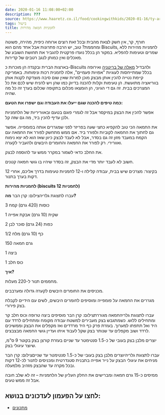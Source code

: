 ```yaml
---
date: 2020-01-16 11:08:00+02:00
description: ???
source: https://www.haaretz.co.il/food/cookingwithkids/2020-01-16/ty-article/0000017f-f8fa-d47e-a37f-f9fe57ac0000
tags: בישול
title: לחמניות חמאה מהירות
---
```


חורף, קר, אין חשק לצאת מהבית ובכל זאת רוצים ארוחה כיפית, מהירה, פשוטה ומחממת? טוב, יש הרבה פתרונות אבל אחד מהם הוא Biscuits, לחמניות מהירות ללא שמרים וטעימות להפליא. במקור הן בכלל נועדו פרקטית להגביר את תחושת השובע של מאכלים ואין כמותן לנגב רטבים של קדירות. 

בארצות הברית ובקנדה הן מוכרות כ-Biscuits ולהבדיל [מאלה של בריטניה](/food/doram-gaunt/2010-10-08/ty-article/0000017f-f864-d044-adff-fbfd25830000) ואירופה בכלל שמתייחסות לעוגיות "אפויות פעמיים", אלה לחמנית רכות ונימוחות. באמריקה קיימת נטייה להכין אותן מבצק מוכן למרות שאין שום סיבה מוצדקת לקנות אותן בווריאציה מתועשת. הן טעימות וקלות להכנה בדיוק כמו שהן ויש להניח שיש לכם את כל המצרכים בבית. זה גם די הגיוני, הן הומצאו מכלום בתקופה שכלום בערך זה כל מה שהיה. 

**כמה טיפים להכנה שגם ייעלו את העבודה וגם ישפרו את הטעם:** 

אפשר להכין את הבצק במיקסר אבל זה לגמרי פוגם בטעם ובאווריריות של הלחמניות ולכן עדיף להכין ביד, מה גם שזה קל. 

את החמאה הכי טוב להקפיא כחצי שעה בפריזר לפני שמגררים אותה בפומפייה. אפשר גם לחתוך את החמאה לקוביות ולפורר ביד. אם ממש מתחשק לפורר את החמאה עם הקמח במעבד מזון זה גם בסדר, אבל לא לעבד לבצק כיוון שאז הוא לא יצא נימוח ואוורירי. רק לפורר את החמאה והחומרים היבשים ולהעביר לקערה. 

את החלב כדאי לשמור במקרר ממש עד להוספה לבצק. 

חשוב לא לעבד יותר מדי את הבצק, זה בסדר שיהיו בו גושי חמאה קטנים. 

בקיצור: מצרכים שיש בבית, עבודה קלילה ו-12 לחמניות טעימות בדרך אליכם, אחרי 12 דקות בערך בתנור. 

**לחמניות מהירות (biscuits 12 לחמניות)** 

 עברו לתצוגת גלריהצילום: קרן הבר **מה?** 

3 כוסות (420 גרם) קמח 

1 שקית (10 גרם) אבקת אפייה 

2 כפות (24 גרם) סוכר לבן 

1/2 כף (10 גרם) מלח 

150 גרם חמאה 

1 ביצה 

1 כוס חלב 

**איך?** 

מחממים תנור ל-220 מעלות. 

מכניסים את החומרים היבשים לקערה גדולה ומערבבים. 

מגררים את החמאה על פומפייה ומוסיפים לחומרים היבשים, לשים עם הידיים לקבלת בצק פירורי. 

 עברו לתצוגת גלריהחמאה מגוררתצילום: קרן הבר מוסיפים ביצה טרופה וכוס חלב קר ומתחילים ללוש. כשמתגבש בצק מעבירים למשטח עבודה מקומח ומתחילים לרדד עם היד ואל תתפתו למערוך. בעזרת פרק כף היד מרדדים ואז מקפלים את הבצק וממשיכים לרדד ושוב מקפלים עד שנותר בצק שקל לעבוד איתו ועדיין גושי החמאה מבצבצים. 

יוצרים מלבן בצק בעובי של כ-1.5 סנטימטר עד שניים בעזרת קורצן בצק בקוטר 9 ס"מ, שיוצר עיגולי בצק. 

 עברו לתצוגת גלריהיוצרים מלבן בצק בעובי של כ-1.5 סנטימטר עד שנייםצילום: קרן הבר מניחים את עיגולי הבצק על נייר אפייה בתבנית סטנדרטית ומכניסים לתנור לכ-12 דקות ובכל מקרה עד שהבצק מזהיב מלמעלה. 

ממיסים כ-15 גרם חמאה ומברישים את החלק העליון של הלחמניות – זה לא שלב חובה אבל זה ממש טעים.

לחצו על הפעמון לעדכונים בנושא:
------------------------------

* [מתכונים](/ty-tag/recipes-0000017f-da28-dea8-a77f-de6a4ba50000)